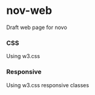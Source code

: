 # nov-web

Draft web page for novo

### CSS

Using w3.css

### Responsive

Using w3.css responsive classes

